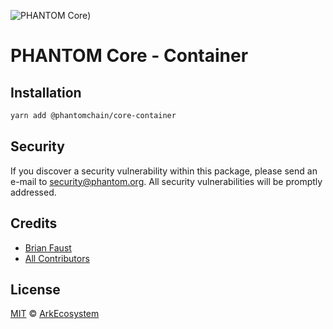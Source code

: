 ![PHANTOM Core](https://i.imgur.com/dPHOKrL.jpg))

# PHANTOM Core - Container

## Installation

```bash
yarn add @phantomchain/core-container
```

## Security

If you discover a security vulnerability within this package, please send an e-mail to security@phantom.org. All security vulnerabilities will be promptly addressed.

## Credits

- [Brian Faust](https://github.com/faustbrian)
- [All Contributors](../../../../contributors)

## License

[MIT](LICENSE) © [ArkEcosystem](https://ark.io)
